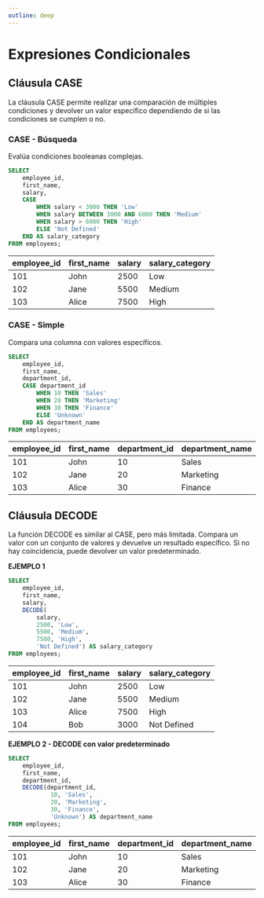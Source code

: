 ```yaml
---
outline: deep
---
```


# Expresiones Condicionales


## Cláusula CASE

La cláusula CASE permite realizar una comparación de múltiples condiciones y devolver un valor específico dependiendo de si las condiciones se cumplen o no.

### CASE - Búsqueda

Evalúa condiciones booleanas complejas.

```sql
SELECT 
    employee_id,
    first_name,
    salary,
    CASE 
        WHEN salary < 3000 THEN 'Low'
        WHEN salary BETWEEN 3000 AND 6000 THEN 'Medium'
        WHEN salary > 6000 THEN 'High'
        ELSE 'Not Defined'
    END AS salary_category
FROM employees;
```

|employee_id|first_name |salary |salary_category|
|-----------|-----------|-------|---------------|
|101        |John       |2500   |Low            |
|102        |Jane       |5500   |Medium         |
|103        |Alice      |7500   |High           |


### CASE - Simple

Compara una columna con valores específicos.

```sql
SELECT 
    employee_id,
    first_name,
    department_id,
    CASE department_id
        WHEN 10 THEN 'Sales'
        WHEN 20 THEN 'Marketing'
        WHEN 30 THEN 'Finance'
        ELSE 'Unknown'
    END AS department_name
FROM employees;
```

| employee_id | first_name | department_id | department_name |
|-------------|------------|---------------|-----------------|
| 101         | John       | 10            | Sales           |
| 102         | Jane       | 20            | Marketing       |
| 103         | Alice      | 30            | Finance         |



## Cláusula DECODE

La función DECODE es similar al CASE, pero más limitada. Compara un valor con un conjunto de valores y devuelve un resultado específico. Si no hay coincidencia, puede devolver un valor predeterminado.

**EJEMPLO 1**

```sql
SELECT 
    employee_id,
    first_name,
    salary,
    DECODE(
        salary,
        2500, 'Low',
        5500, 'Medium',
        7500, 'High',
        'Not Defined') AS salary_category
FROM employees;
```

| employee_id | first_name | salary | salary_category |
|-------------|------------|--------|-----------------|
| 101         | John       | 2500   | Low             |
| 102         | Jane       | 5500   | Medium          |
| 103         | Alice      | 7500   | High            |
| 104         | Bob        | 3000   | Not Defined     |



**EJEMPLO 2 - DECODE con valor predeterminado**

```sql
SELECT 
    employee_id,
    first_name,
    department_id,
    DECODE(department_id,
            10, 'Sales',
            20, 'Marketing',
            30, 'Finance',
            'Unknown') AS department_name
FROM employees;
```

| employee_id | first_name | department_id | department_name |
|-------------|------------|---------------|-----------------|
| 101         | John       | 10            | Sales           |
| 102         | Jane       | 20            | Marketing       |
| 103         | Alice      | 30            | Finance         |
